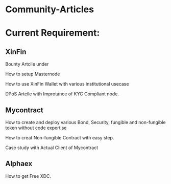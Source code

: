 # Community-Articles

# Current Requirement: 

## XinFin

Bounty Artcile under 

How to setup Masternode

How to use XinFin Wallet with various institutional usecase 

DPoS Artcile with Improtance of KYC Compliant node. 


## Mycontract

How to create and deploy various Bond, Security, fungible and non-fungible token without code expertise 

How to creat Non-fungible Contract with easy step.

Case study with Actual Client of Mycontract



## Alphaex

How to get Free XDC. 




